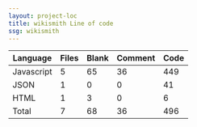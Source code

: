 ```yaml
---
layout: project-loc
title: wikismith Line of code
ssg: wikismith
---
```

<div class="table-responsive">
<table class="table">
<thead><tr>
<th>Language</th>
<th>Files</th>
<th>Blank</th>
<th>Comment</th>
<th>Code</th>
</tr></thead><tbody>
<tr><td>Javascript</td><td> 5</td><td> 65</td><td> 36</td><td> 449</td></tr>
<tr><td>JSON</td><td> 1</td><td> 0</td><td> 0</td><td> 41</td></tr>
<tr><td>HTML</td><td> 1</td><td> 3</td><td> 0</td><td> 6</td></tr>
<tr><td>Total</td><td>7</td><td>68</td><td>36</td><td>496</td></tr>
</tbody></table></div>
